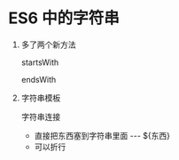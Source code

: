 # ES6 中的字符串
1. 多了两个新方法

   startsWith  

   endsWith

2. 字符串模板  

   字符串连接  

   * 直接把东西塞到字符串里面 --- ${东西}
   * 可以折行
